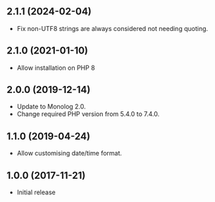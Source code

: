 ## 2.1.1 (2024-02-04)
- Fix non-UTF8 strings are always considered not needing quoting.

## 2.1.0 (2021-01-10)
- Allow installation on PHP 8

## 2.0.0 (2019-12-14)
- Update to Monolog 2.0.
- Change required PHP version from 5.4.0 to 7.4.0.

## 1.1.0 (2019-04-24)
- Allow customising date/time format.

## 1.0.0 (2017-11-21)
- Initial release